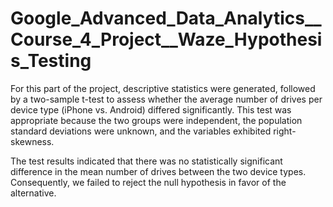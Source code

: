 # Google_Advanced_Data_Analytics__Course_4_Project__Waze_Hypothesis_Testing

For this part of the project, descriptive statistics were generated, followed by a two-sample t-test to assess whether the average number of drives per device type (iPhone vs. Android) differed significantly. This test was appropriate because the two groups were independent, the population standard deviations were unknown, and the variables exhibited right-skewness.

The test results indicated that there was no statistically significant difference in the mean number of drives between the two device types. Consequently, we failed to reject the null hypothesis in favor of the alternative.